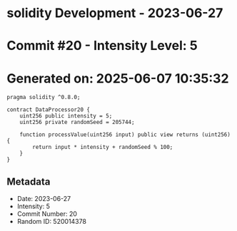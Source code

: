 ﻿# solidity Development - 2023-06-27
# Commit #20 - Intensity Level: 5
# Generated on: 2025-06-07 10:35:32
```solidity
pragma solidity ^0.8.0;

contract DataProcessor20 {
    uint256 public intensity = 5;
    uint256 private randomSeed = 205744;

    function processValue(uint256 input) public view returns (uint256) {
        return input * intensity + randomSeed % 100;
    }
}
```
## Metadata
- Date: 2023-06-27
- Intensity: 5
- Commit Number: 20
- Random ID: 520014378
